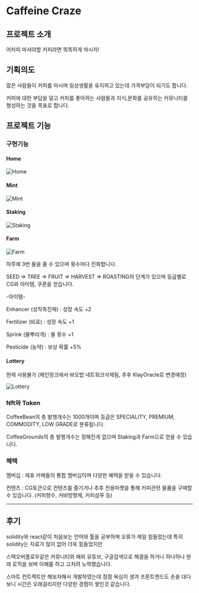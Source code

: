 # Caffeine Craze

## 프로젝트 소개
어차피 마셔야할 커피라면 똑똑하게 마시자!

## 기획의도
많은 사람들이 커피를 마시며 일상생활을 유지하고 있는데 가격부담이 되기도 합니다.

커피에 대한 부담을 덜고 커피를 좋아하는 사람들과 지식,문화를 공유하는 커뮤니티를 형성하는 것을 목표로 합니다.

## 프로젝트 기능


### 구현기능

#### Home


![Home](https://github.com/bchsol/update-klaytnWeb/assets/31833394/fc315476-c2db-46a4-b7b9-9b1abd3c0c8b)


#### Mint


![Mint](https://github.com/bchsol/update-klaytnWeb/assets/31833394/98ce69cb-e5f0-43f6-a240-89d5adb39905)


#### Staking


![Staking](https://github.com/bchsol/update-klaytnWeb/assets/31833394/30824e62-32e4-4726-83b2-41285fbbd13b)


#### Farm


![Farm](https://github.com/bchsol/update-klaytnWeb/assets/31833394/f765b45c-4510-4381-bdbe-4c090f6be28d)


하루에 3번 물을 줄 수 있으며 횟수마다 진화합니다.

SEED => TREE => FRUIT => HARVEST => ROASTING의 단계가 있으며 등급별로 CG와 아이템, 쿠폰을 얻습니다.


-아이템-

Enhancer (성작촉진제) : 성장 속도 +2

Fertilizer (비료) : 성장 속도 +1

Sprink (물뿌리개) : 물 횟수 +1

Pesticide (농약) : 보상 확률 +5%


#### Lottery

현재 사용불가 (체인링크에서 바오밥 네트워크삭제됨, 추후 KlayOracle로 변경예정)
 
![Lottery](https://github.com/bchsol/update-klaytnWeb/assets/31833394/ba518ec6-ffbb-438b-8716-3368cddb8747)


### Nft와 Token

CoffeeBean의 총 발행개수는 1000개이며 등급은 SPECIALITY, PREMIUM, COMMODITY, LOW GRADE로 분류됩니다.

CoffeeGrounds의 총 발행개수는 정해진게 없으며 Staking과 Farm으로 얻을 수 있습니다.


### 혜택

멤버십 : 제휴 카페들의 통합 멤버십이며 다양한 혜택을 받을 수 있습니다.

컨텐츠 : CG토큰으로 컨텐츠를 즐기거나 추후 전용마켓을 통해 커피관련 물품을 구매할 수 있습니다. (커피향수, 커비방향제, 커피샴푸 등)


---------------------------------------------------------------------------------------------

## 후기

solidity와 react같이 처음보는 언어와 툴을 공부하며 오류가 제일 힘들었는데 특히 solidity는 자료가 많이 없어 더욱 힘들었지만

스택오버플로우같은 커뮤니티와 해외 유튜브, 구글검색으로 해결을 하거나 하나하나 원래 로직을 보며 이해를 하고 고치려 노력했습니다.

스마트 컨트랙트만 해보자해서 개발하였는데 점점 욕심이 생겨 프론트엔드도 손을 대다보니 시간은 오래걸리지만 다양한 경험이 쌓인것 같습니다.
